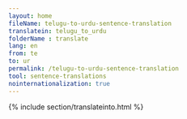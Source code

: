 ```yaml
---
layout: home
fileName: telugu-to-urdu-sentence-translation
translatein: telugu_to_urdu
folderName : translate
lang: en
from: te
to: ur
permalink: /telugu-to-urdu-sentence-translation
tool: sentence-translations
nointernationalization: true
---
```

{% include section/translateinto.html %}
